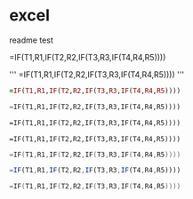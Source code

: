 # excel
readme test

=IF(T1,R1,IF(T2,R2,IF(T3,R3,IF(T4,R4,R5))))

'''
=IF(T1,R1,IF(T2,R2,IF(T3,R3,IF(T4,R4,R5))))
'''

```ruby
=IF(T1,R1,IF(T2,R2,IF(T3,R3,IF(T4,R4,R5))))
```

```python
=IF(T1,R1,IF(T2,R2,IF(T3,R3,IF(T4,R4,R5))))
```

```perl
=IF(T1,R1,IF(T2,R2,IF(T3,R3,IF(T4,R4,R5))))
```

```shell
=IF(T1,R1,IF(T2,R2,IF(T3,R3,IF(T4,R4,R5))))
```

```C
=IF(T1,R1,IF(T2,R2,IF(T3,R3,IF(T4,R4,R5))))
```

```javascript
=IF(T1,R1,IF(T2,R2,IF(T3,R3,IF(T4,R4,R5))))
```

```swift
=IF(T1,R1,IF(T2,R2,IF(T3,R3,IF(T4,R4,R5))))
```

